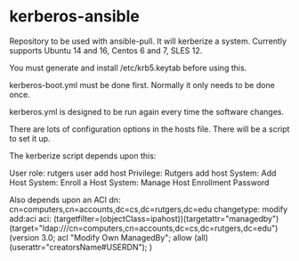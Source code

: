 # kerberos-ansible
Repository to be used with ansible-pull. It will kerberize a system. Currently supports Ubuntu 14 and 16, Centos 6 and 7, SLES 12.

You must generate and install /etc/krb5.keytab before using this.

kerberos-boot.yml must be done first. Normally it only needs to be done once.

kerberos.yml is designed to be run again every time the software changes.

There are lots of configuration options in the hosts file. There will be a script to set it up.

The kerberize script depends upon this:

User role: rutgers user add host
Privilege: Rutgers add host
System: Add Host
System: Enroll a Host
System: Manage Host Enrollment Password

Also depends upon an ACI
dn: cn=computers,cn=accounts,dc=cs,dc=rutgers,dc=edu
changetype: modify
add:aci
aci: (targetfilter=(objectClass=ipahost))(targetattr="managedby")
 (target="ldap:///cn=computers,cn=accounts,dc=cs,dc=rutgers,dc=edu") (version 3.0; acl "Modify Own ManagedBy";
 allow (all) (userattr="creatorsName#USERDN"); )


